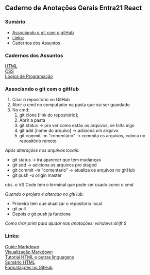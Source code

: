 ## Caderno de Anotações Gerais Entra21 React


### Sumário

- [Associando o git com o gitHub](#associando-o-git-com-o-github)
- [Links:](#links)
- [Cadernos dos Assuntos](#cadernos-dos-assuntos)


### Cadernos dos Assuntos
[HTML](Caderno_HTML.md)  
[CSS](Caderno_CSS.md)  
[Lógica de Programação](Caderno_Logica_Programacao.md)

### Associando o git com o gitHub
1. Criar o repositório no GitHub
2. Abrir o cmd no computador na pasta que vai ser guardado 
3. No cmd:
    1. git clone [link do repositório];
    2. Abrir a pasta 
    3. git status -> pra ver como estão os arquivos, se falta algo
    4. git add [nome do arquivo] -> adiciona um arquivo
    5. git commit -m "comentário" -> commita os arquivos, coloca no repositório remoto

*Após alterações nos arquivos locais:* 
- git status -> irá aparecer que tem mudanças 
- git add -> adiciona os arquivos pro staged 
- git commit -m "comentario" -> atualiza os arquivos no gitHub
- git push -u origin master

obs. o VS Code tem o terminal que pode ser usado como o cmd

*Quando o projeto é alterado no gitHub:*
- Primeiro tem que atualizar o repositorio local 
- git pull
- Depois o git push ja funciona


*Como tirar print para ajudar nas anotações: windows shift S*

### Links:
[Guide Markdown](https://www.markdownguide.org/cheat-sheet/)  
[Visualização Markdown](https://readme.so/pt/editor)  
[Tutorial HTML e outras linguagens](https://www.w3schools.com/html/default.asp)  
[Sumário HTML](https://alexandrealvaro.com.br/indice-markdown/)  
[Formatações no GitHub](https://docs.github.com/pt/get-started/writing-on-github)